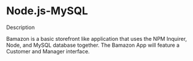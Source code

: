 # Node.js-MySQL

Description

Bamazon is a basic storefront like application that uses the NPM Inquirer, Node, and MySQL database together. The Bamazon App will feature a Customer and Manager interface.


